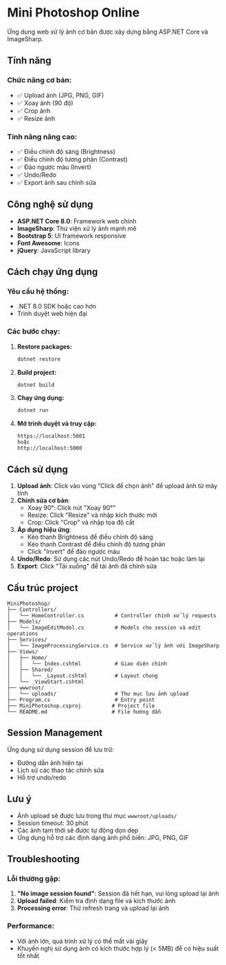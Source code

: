  # Mini Photoshop Online

Ứng dụng web xử lý ảnh cơ bản được xây dựng bằng ASP.NET Core và ImageSharp.

## Tính năng

### Chức năng cơ bản:
- ✅ Upload ảnh (JPG, PNG, GIF)
- ✅ Xoay ảnh (90 độ)
- ✅ Crop ảnh
- ✅ Resize ảnh

### Tính năng nâng cao:
- ✅ Điều chỉnh độ sáng (Brightness)
- ✅ Điều chỉnh độ tương phản (Contrast)
- ✅ Đảo ngược màu (Invert)
- ✅ Undo/Redo
- ✅ Export ảnh sau chỉnh sửa

## Công nghệ sử dụng

- **ASP.NET Core 8.0**: Framework web chính
- **ImageSharp**: Thư viện xử lý ảnh mạnh mẽ
- **Bootstrap 5**: UI framework responsive
- **Font Awesome**: Icons
- **jQuery**: JavaScript library

## Cách chạy ứng dụng

### Yêu cầu hệ thống:
- .NET 8.0 SDK hoặc cao hơn
- Trình duyệt web hiện đại

### Các bước chạy:

1. **Restore packages:**
   ```bash
   dotnet restore
   ```

2. **Build project:**
   ```bash
   dotnet build
   ```

3. **Chạy ứng dụng:**
   ```bash
   dotnet run
   ```

4. **Mở trình duyệt và truy cập:**
   ```
   https://localhost:5001
   hoặc
   http://localhost:5000
   ```

## Cách sử dụng

1. **Upload ảnh**: Click vào vùng "Click để chọn ảnh" để upload ảnh từ máy tính
2. **Chỉnh sửa cơ bản**:
   - Xoay 90°: Click nút "Xoay 90°"
   - Resize: Click "Resize" và nhập kích thước mới
   - Crop: Click "Crop" và nhập tọa độ cắt
3. **Áp dụng hiệu ứng**:
   - Kéo thanh Brightness để điều chỉnh độ sáng
   - Kéo thanh Contrast để điều chỉnh độ tương phản
   - Click "Invert" để đảo ngược màu
4. **Undo/Redo**: Sử dụng các nút Undo/Redo để hoàn tác hoặc làm lại
5. **Export**: Click "Tải xuống" để tải ảnh đã chỉnh sửa

## Cấu trúc project

```
MiniPhotoshop/
├── Controllers/
│   └── HomeController.cs          # Controller chính xử lý requests
├── Models/
│   └── ImageEditModel.cs          # Models cho session và edit operations
├── Services/
│   └── ImageProcessingService.cs  # Service xử lý ảnh với ImageSharp
├── Views/
│   ├── Home/
│   │   └── Index.cshtml           # Giao diện chính
│   ├── Shared/
│   │   └── _Layout.cshtml         # Layout chung
│   └── _ViewStart.cshtml
├── wwwroot/
│   └── uploads/                   # Thư mục lưu ảnh upload
├── Program.cs                     # Entry point
├── MiniPhotoshop.csproj          # Project file
└── README.md                     # File hướng dẫn
```

## Session Management

Ứng dụng sử dụng session để lưu trữ:
- Đường dẫn ảnh hiện tại
- Lịch sử các thao tác chỉnh sửa
- Hỗ trợ undo/redo

## Lưu ý

- Ảnh upload sẽ được lưu trong thư mục `wwwroot/uploads/`
- Session timeout: 30 phút
- Các ảnh tạm thời sẽ được tự động dọn dẹp
- Ứng dụng hỗ trợ các định dạng ảnh phổ biến: JPG, PNG, GIF

## Troubleshooting

### Lỗi thường gặp:

1. **"No image session found"**: Session đã hết hạn, vui lòng upload lại ảnh
2. **Upload failed**: Kiểm tra định dạng file và kích thước ảnh
3. **Processing error**: Thử refresh trang và upload lại ảnh

### Performance:

- Với ảnh lớn, quá trình xử lý có thể mất vài giây
- Khuyến nghị sử dụng ảnh có kích thước hợp lý (< 5MB) để có hiệu suất tốt nhất 